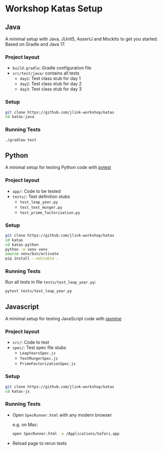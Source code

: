 # Workshop Katas Setup

## Java

A minimal setup with Java, JUnit5, AssertJ and Mockito to get you started.
Based on Gradle and Java 17.

### Project layout

- `build.gradle`: Gradle configuration file
- `src/test/java/` contains all tests
  - `day1`: Test class stub for day 1
  - `day2`: Test class stub for day 2
  - `day3`: Test class stub for day 3

### Setup

```bash
git clone https://github.com/jlink-workshop/katas
cd katas-java
```

### Running Tests

```bash
./gradlew test
```

## Python

A minimal setup for testing Python code with [pytest](https://docs.pytest.org/en/7.1.x/)

### Project layout

- `app/`: Code to be tested
- `tests/`: Test definition stubs
  - `test_leap_year.py`
  - `test_text_munger.py`
  - `test_prime_factorization.py`

### Setup

```bash
git clone https://github.com/jlink-workshop/katas
cd katas
cd katas-python
python -m venv venv
source venv/bin/activate
pip install --editable .
```

### Running Tests

Run all tests in file `tests/test_leap_year.py`:

```bash
pytest tests/test_leap_year.py
```

## Javascript

A minimal setup for testing JavaScript code with [jasmine](http://jasmine.github.io/)

### Project layout

- `src/`: Code to test
- `spec/`: Test spec file stubs
  - `LeapYearsSpec.js`
  - `TextMungerSpec.js`
  - `PrimeFactorizationSpec.js`

### Setup

```bash
git clone https://github.com/jlink-workshop/katas
cd katas-js
```

### Running Tests

- Open `SpecRunner.html` with any modern browser

  e.g. on Mac:
  ```bash
  open SpecRunner.html -a /Applications/Safari.app
  ```

- Reload page to rerun tests
